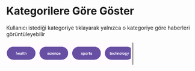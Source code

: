 # Kategorilere Göre Göster

Kullanıcı istediği kategoriye tıklayarak yalnızca o kategoriye göre haberleri görüntüleyebilir

![](.gitbook/assets/Kategorileri.png)
